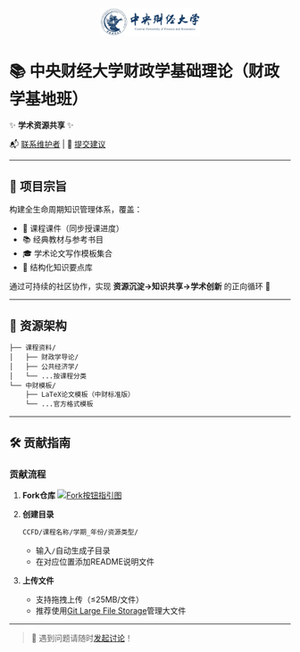 <div align="center">
  <img src="https://github.com/luzhiyu-econ/CCFD/blob/main/zhongcai.png" width="180" alt="中财校徽">
</div>

# 📚 中央财经大学财政学基础理论（财政学基地班）

✨ **学术资源共享** ✨

📬 [联系维护者](mailto:mark.lu589698@outlook.com) | 📝 [提交建议](https://github.com/luzhiyu-econ/CCFD/issues)

---

## 🎯 项目宗旨
构建全生命周期知识管理体系，覆盖：
- 💼 课程课件（同步授课进度）
- 📚 经典教材与参考书目
- 🎓 学术论文写作模板集合
- 🧩 结构化知识要点库

通过可持续的社区协作，实现 **资源沉淀→知识共享→学术创新** 的正向循环 🔁

---

## 📂 资源架构
```bash
├── 课程资料/
│   ├── 财政学导论/
│   ├── 公共经济学/
│   └── ...按课程分类
└── 中财模板/
    ├── LaTeX论文模板（中财标准版）
    └── ...官方格式模板
```

---

## 🛠️ 贡献指南

### 贡献流程
1. **Fork仓库**
   [![Fork按钮指引图](https://img.icons8.com/fluency/48/000000/code-fork.png)](https://docs.github.com/get-started/quickstart/fork-a-repo)

2. **创建目录**
   ```bash
   CCFD/课程名称/学期_年份/资源类型/
   ```
   - 输入`/`自动生成子目录
   - 在对应位置添加README说明文件

3. **上传文件**
   - 支持拖拽上传（≤25MB/文件）
   - 推荐使用[Git Large File Storage](https://git-lfs.github.com/)管理大文件

---


> 🌱 遇到问题请随时[发起讨论](https://github.com/luzhiyu-econ/CCFD/discussions)！
